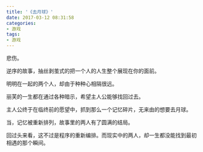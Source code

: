 ```yaml
---
title: '《去月球》'
date: 2017-03-12 08:31:58
categories: 
- 游戏
tags:
- 游戏
---
```


悲伤。

逆序的故事，抽丝剥茧式的把一个人的人生整个展现在你的面前。

明明在一起的两个人，却由于种种心相隔很远。

丽芙的一生都在通过各种暗示，希望主人公能够找回过去。

主人公终于在临终前的愿望中，抓到那么一个记忆碎片，无来由的想要去月球。

当，记忆被重新排列，故事里的两人有了圆满的结局。

回过头来看，这不过是程序的重新编排。而现实中的两人，却一生都没能找到最初相遇的那个瞬间。

<img src="/img/b56de93b97b07be29274142121c70828_720w.png" alt=""/>

<img src="/img/2f16f84e1127ab5b03a6418fa6e94a54_720w.png" alt=""/>

<img src="/img/899e245354315fa54def6433dcd820ed_720w.png" alt=""/>

<img src="/img/144a0a80ba27b2aa7550e65f918891b6_720w.png" alt=""/>
